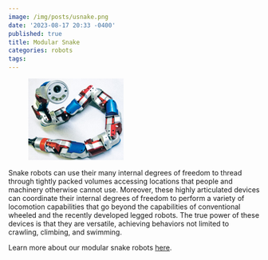 ```yaml
---
image: /img/posts/usnake.png
date: '2023-08-17 20:33 -0400'
published: true
title: Modular Snake
categories: robots
tags:
---
```


<figure>
 <img src="img/posts/usnake.png" width="45%"/>
</figure>

Snake robots can use their many internal degrees of freedom to thread through tightly packed volumes accessing locations that people and machinery otherwise cannot use. Moreover, these highly articulated devices can coordinate their internal degrees of freedom to perform a variety of locomotion capabilities that go beyond the capabilities of conventional wheeled and the recently developed legged robots. The true power of these devices is that they are versatile, achieving behaviors not limited to crawling, climbing, and swimming.

Learn more about our modular snake robots [here](http://biorobotics.ri.cmu.edu/projects/modsnake/index.html).